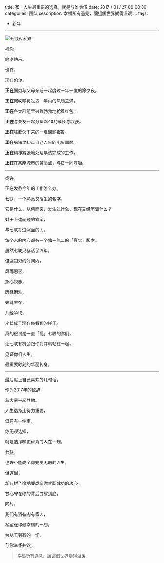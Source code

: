 title: 家｜人生最重要的选择，就是与谁为伍
date: 2017 / 01 / 27 00:00:00
categories: 团队
description: 幸福所有遇見，讓這個世界變得溫暖 ... 
tags:
- 新年

---

![七联伐木累!](http://wx2.sinaimg.cn/mw690/a9a40e85gy1fc6gtcubuzj234027k1ky.jpg)

祝你，

除夕快乐。

也许，

现在的你，

**正在**国内与父母亲戚一起度过一年一度的除夕夜。

**正在**慨叹即将过去一年内的风起云涌。

**正在**各大群组里兴致勃勃地抢着红包。

**正在**与亲友一起分享2016的成长与收获。

**正在**狂赶欠下来的一堆课题报告。

**正在**脑海里扫过自己人生的电影画面。

**正在**精神紧张地处理早该完成的工作。

**正在**在某座城市的最高点，与它一同呼吸。

---

或许，

正在发愁今年的工作怎么办。

七联，一个熟悉又陌生的名字。

它是什么，从何而来，发生过什么，现在又经历着什么？

对于上述问题的答案，

与七联打过照面的人，

每个人的内心都有一个独一無二的「真实」版本。

虽然七联只存活了四年，

但这短短的时间内，

风雨恩惠，

撕心裂肺，

历经磨难，

夹缝生存，

几经争取，

才长成了现在你看到的样子。

真的很谢谢一直「爱」七联的你们，

让七联有机会跟你们并肩站在一起，

见证你们人生，

最重要时刻的华丽转身。     

---

最后献上自己喜欢的几句话，

作为2017年的致辞，

与大家一起共勉。

人生选择比努力重要，

但只有一件事，

你无须选择，

就是选择和更优秀的人在一起。

[七联](http://qilian.jp)，

也许不能成全你完美无瑕的人生，

但这里，

却有拼了命地要成全你就职成功的决心，

甘心守在你的背后力撑到底。

同时，

我们有酒有肉有家人，

希望在你最幸福的一刻，

为从无到有的一切，

与你举杯共饮。
 
 <blockquote class="blockquote-center"> 幸福所有遇見，讓這個世界變得溫暖. </blockquote>
